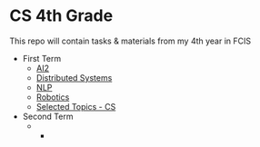 # CS 4th Grade
This repo will contain tasks &amp; materials from my 4th year in FCIS

- First Term
  - [AI2](https://github.com/mmabas77/4-CS/tree/main/First-Term/AI2)
  - [Distributed Systems](https://github.com/mmabas77/4-CS/tree/main/First-Term/Distriputed-Systems)
  - [NLP](https://github.com/mmabas77/4-CS/tree/main/First-Term/NLP)
  - [Robotics](https://github.com/mmabas77/4-CS/tree/main/First-Term/Robotics)
  - [Selected Topics - CS](https://github.com/mmabas77/4-CS/tree/main/First-Term/Selected%20Topics%20-%20CS)
- Second Term
  - -